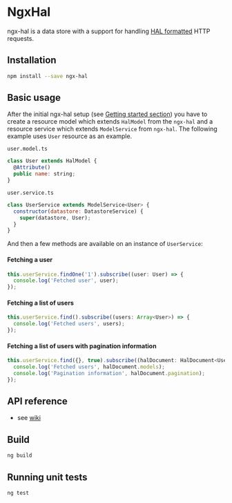 # NgxHal

ngx-hal is a data store with a support for handling [HAL formatted](http://stateless.co/hal_specification.html) HTTP requests.

## Installation

```bash
npm install --save ngx-hal
```

## Basic usage

After the initial ngx-hal setup (see [Getting started section](https://github.com/infinum/ngx-hal/wiki/Getting-started)) you have to create a resource model which extends `HalModel` from the `ngx-hal` and a resource service which extends `ModelService` from `ngx-hal`.
The following example uses `User` resource as an example.

`user.model.ts`
```js
class User extends HalModel {
  @Attribute()
  public name: string;
}
```

`user.service.ts`
```js
class UserService extends ModelService<User> {
  constructor(datastore: DatastoreService) {
    super(datastore, User);
  }
}
```

And then a few methods are available on an instance of `UserService`:

#### Fetching a user

```js
this.userService.findOne('1').subscribe((user: User) => {
  console.log('Fetched user', user);
});
```

#### Fetching a list of users

```js
this.userService.find().subscribe((users: Array<User>) => {
  console.log('Fetched users', users);
});
```

#### Fetching a list of users with pagination information

```js
this.userService.find({}, true).subscribe((halDocument: HalDocument<User>) => {
  console.log('Fetched users', halDocument.models);
  console.log('Pagination information', halDocument.pagination);
});
```

## API reference

  * see [wiki](https://github.com/infinum/ngx-hal/wiki)

## Build

```bash
ng build
```

## Running unit tests

```bash
ng test
```

